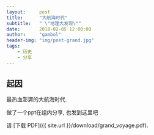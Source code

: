 ```yaml
---
layout:     post
title:      "大航海时代"
subtitle:   " \"地理大发现\""
date:       2018-02-05 12:00:00
author:     "gambol"
header-img: "img/post-grand.jpg"
tags:
    - 历史
    - 分享
--- 
```


## 起因

最热血澎湃的大航海时代.

做了一个ppt在组内分享, 也发到这里吧

请 [下载 PDF]({{ site.url }}/download/grand_voyage.pdf).
